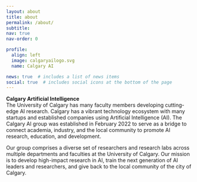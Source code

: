 ```yaml
---
layout: about
title: about
permalink: /about/
subtitle:
nav: true
nav-order: 0

profile:
  align: left
  image: calgaryailogo.svg
  name: Calgary AI

news: true  # includes a list of news items
social: true  # includes social icons at the bottom of the page
---
```

**Calgary Artificial Intelligence** <br/>
The University of Calgary has many faculty members developing cutting-edge AI research. Calgary has a vibrant technology ecosystem with many startups and established companies using Artificial Intelligence (AI). The Calgary AI group was established in February 2022 to serve as a bridge to connect academia, industry, and the local community to promote AI research, education, and development. <br/>

Our group comprises a diverse set of researchers and research labs across multiple departments and faculties at the University of Calgary. Our mission is to develop high-impact research in AI, train the next generation of AI leaders and researchers, and give back to the local community of the city of Calgary.
